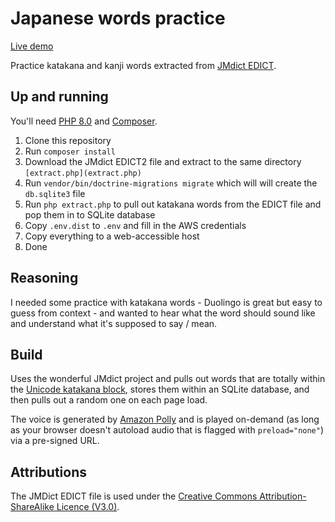 # Japanese words practice

[Live demo](https://katakana.johnnoel.uk)

Practice katakana and kanji words extracted from [JMdict EDICT](http://www.edrdg.org/wiki/index.php/JMdict-EDICT_Dictionary_Project).

## Up and running

You'll need [PHP 8.0](https://www.php.net/) and [Composer](https://getcomposer.org/).

1. Clone this repository
2. Run `composer install`  
3. Download the JMdict EDICT2 file and extract to the same directory `[extract.php](extract.php)`
4. Run `vendor/bin/doctrine-migrations migrate` which will will create the `db.sqlite3` file
5. Run `php extract.php` to pull out katakana words from the EDICT file and pop them in to SQLite database
6. Copy `.env.dist` to `.env` and fill in the AWS credentials
7. Copy everything to a web-accessible host
8. Done

## Reasoning

I needed some practice with katakana words - Duolingo is great but easy to guess from context - and wanted to hear what the word should sound like and understand what it's supposed to say / mean.

## Build

Uses the wonderful JMdict project and pulls out words that are totally within the [Unicode katakana block](https://en.wikipedia.org/wiki/Katakana_(Unicode_block)), stores them within an SQLite database, and then pulls out a random one on each page load.

The voice is generated by [Amazon Polly](https://aws.amazon.com/polly/) and is played on-demand (as long as your browser doesn't autoload audio that is flagged with `preload="none"`) via a pre-signed URL.

## Attributions

The JMDict EDICT file is used under the [Creative Commons Attribution-ShareAlike Licence (V3.0)](http://www.edrdg.org/edrdg/licence.html).
